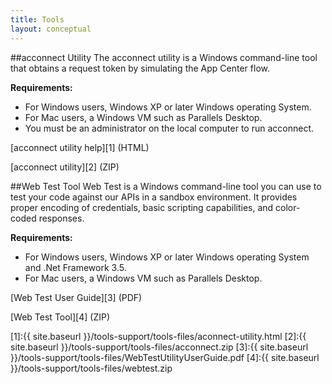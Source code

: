 ```yaml
---
title: Tools
layout: conceptual
---
```



##acconnect Utility
The acconnect utility is a Windows command-line tool that obtains a request token by simulating the App Center flow.

**Requirements:**

* For Windows users, Windows XP or later Windows operating System.
* For Mac users, a Windows VM such as Parallels Desktop.
* You must be an administrator on the local computer to run acconnect.

[acconnect utility help][1] (HTML)

[acconnect utility][2] (ZIP)

##Web Test Tool
Web Test is a Windows command-line tool you can use to test your code against our APIs in a sandbox environment. It provides proper encoding of credentials, basic scripting capabilities, and color-coded responses.

**Requirements:**

* For Windows users, Windows XP or later Windows operating System and .Net Framework 3.5.
* For Mac users, a Windows VM such as Parallels Desktop.

[Web Test User Guide][3] (PDF)

[Web Test Tool][4] (ZIP)

[1]:{{ site.baseurl }}/tools-support/tools-files/aconnect-utility.html
[2]:{{ site.baseurl }}/tools-support/tools-files/acconnect.zip
[3]:{{ site.baseurl }}/tools-support/tools-files/WebTestUtilityUserGuide.pdf
[4]:{{ site.baseurl }}/tools-support/tools-files/webtest.zip